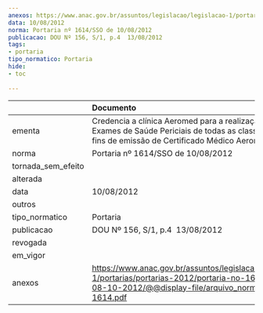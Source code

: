 ```yaml
---
anexos: https://www.anac.gov.br/assuntos/legislacao/legislacao-1/portarias/portarias-2012/portaria-no-1614-sso-de-08-10-2012/@@display-file/arquivo_norma/PA2012-1614.pdf
data: 10/08/2012
norma: Portaria nº 1614/SSO de 10/08/2012
publicacao: DOU Nº 156, S/1, p.4  13/08/2012
tags:
- portaria
tipo_normatico: Portaria
hide: 
- toc 
 
---
```


|                    | Documento                                                                                                                                                         |
|:-------------------|:------------------------------------------------------------------------------------------------------------------------------------------------------------------|
| ementa             | Credencia a clínica Aeromed para a realização de Exames de Saúde Periciais de todas as classes e para fins de emissão de Certificado Médico Aeronáutico.          |
| norma              | Portaria nº 1614/SSO de 10/08/2012                                                                                                                                |
| tornada_sem_efeito |                                                                                                                                                                   |
| alterada           |                                                                                                                                                                   |
| data               | 10/08/2012                                                                                                                                                        |
| outros             |                                                                                                                                                                   |
| tipo_normatico     | Portaria                                                                                                                                                          |
| publicacao         | DOU Nº 156, S/1, p.4  13/08/2012                                                                                                                                  |
| revogada           |                                                                                                                                                                   |
| em_vigor           |                                                                                                                                                                   |
| anexos             | https://www.anac.gov.br/assuntos/legislacao/legislacao-1/portarias/portarias-2012/portaria-no-1614-sso-de-08-10-2012/@@display-file/arquivo_norma/PA2012-1614.pdf |